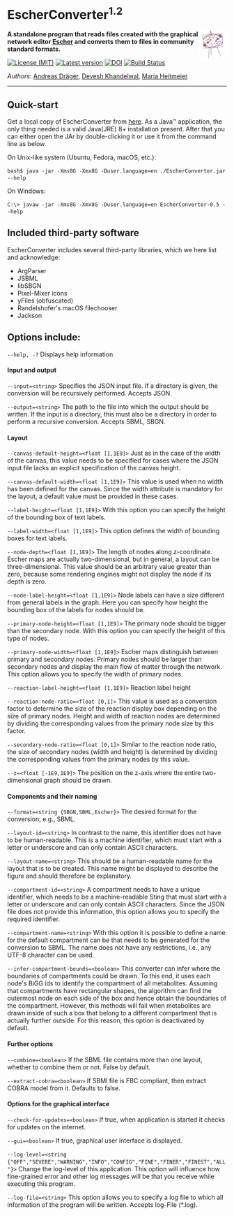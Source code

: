# EscherConverter<sup>1.2</sup> 
<img align="right" src="src/main/resources/edu/ucsd/sbrg/escher/gui/escher-logo_64.png"/>

**A standalone program that reads files created with the graphical network editor [Escher](http://escher.github.io) and converts them to files in community standard formats.**

[![License (MIT)](https://img.shields.io/badge/license-MIT-blue.svg?style=plastic)](http://opensource.org/licenses/MIT)
[![Latest version](https://img.shields.io/badge/Latest_version-1.2-brightgreen.svg?style=plastic)](https://github.com/draeger-lab/EscherConverter/releases/)
[![DOI](http://img.shields.io/badge/DOI-10.1371%20%2F%20journal.pcbi.1004321-blue.svg?style=plastic)](http://dx.doi.org/10.1371/journal.pcbi.1004321)
[![Build Status](https://travis-ci.org/draeger-lab/EscherConverter.svg?branch=master&style=plastic)](https://travis-ci.org/draeger-lab/EscherConverter/)

*Authors:* [Andreas Dräger](https://github.com/draeger), [Devesh Khandelwal](https://github.com/devkhan), [Maria Heitmeier](https://github.com/MariaHei)
________________________________________________________________

## Quick-start

Get a local copy of EscherConverter from [here](https://github.com/SBRG/EscherConverter/releases/latest). As a Java™ application, the only thing needed is a valid Java(JRE) 8+ installation present. After that you can either open the JAr by double-clicking it or use it from the command line as below.

On Unix-like system (Ubuntu, Fedora, macOS, etc.):
```
bash$ java -jar -Xms8G -Xmx8G -Duser.language=en ./EscherConverter.jar --help
```
On Windows:
```
C:\> javaw -jar -Xms8G -Xmx8G -Duser.language=en EscherConverter-0.5 --help
```

## Included third-party software

EscherConverter includes several third-party libraries, which we here list and acknowledge:

* ArgParser
* JSBML
* libSBGN
* Pixel-Mixer icons
* yFiles (obfuscated)
* Randelshofer's macOS filechooser
* Jackson

## Options include:

`--help, -?` 
	Displays help information

#### Input and output
`--input=<string>`
    Specifies the JSON input file. If a directory is given, the conversion will be recursively performed. Accepts JSON.

`--output=<string>`
    The path to the file into which the output should be written. If the input is a directory, this must also be a directory in order to perform a recursive conversion. Accepts SBML, SBGN.

#### Layout
`--canvas-default-height=<float [1,1E9]>`
	Just as in the case of the width of the canvas, this value needs to be specified for cases where the JSON input file lacks an explicit specification of the canvas height.

`--canvas-default-width=<float [1,1E9]>`
	This value is used when no width has been defined for the canvas. Since the width attribute is mandatory for the layout, a default value must be provided in these cases.

`--label-height=<float [1,1E9]>`
	With this option you can specify the height of the bounding box of text labels.

`--label-width=<float [1,1E9]>`
	This option defines the width of bounding boxes for text labels.

`--node-depth=<float [1,1E9]>`
	The length of nodes along z-coordinate. Escher maps are actually two-dimensional, but in general, a layout can be three-dimensional. This value should be an arbitrary value greater than zero, because some rendering engines might not display the node if its depth is zero.

`--node-label-height=<float [1,1E9]>`
	Node labels can have a size different from general labels in the graph. Here you can specify how height the bounding box of the labels for nodes should be.

`--primary-node-height=<float [1,1E9]>`
	The primary node should be bigger than the secondary node. With this option you can specify the height of this type of nodes.

`--primary-node-width=<float [1,1E9]>`
	Escher maps distinguish between primary and secondary nodes. Primary nodes should be larger than secondary nodes and display the main flow of matter through the network. This option allows you to specify the width of primary nodes.

`--reaction-label-height=<float [1,1E9]>`
	Reaction label height

`--reaction-node-ratio=<float [0,1]>`
	This value is used as a conversion factor to determine the size of the reaction display box depending on the size of primary nodes. Height and width of reaction nodes are determined by dividing the corresponding values from the primary node size by this factor.

`--secondary-node-ratio=<float [0,1]>`
	Similar to the reaction node ratio, the size of secondary nodes (width and height) is determined by dividing the corresponding values from the primary nodes by this value.

`--z=<float [-1E9,1E9]>`
	The position on the z-axis where the entire two-dimensional graph should be drawn.

#### Components and their naming
`--format=<string {SBGN,SBML,Escher}>`
	The desired format for the conversion, e.g., SBML.

`--layout-id=<string>`
	In contrast to the name, this identifier does not have to be human-readable. This is a machine identifier, which must start with a letter or underscore and can only contain ASCII characters.

`--layout-name=<string>`
	This should be a human-readable name for the layout that is to be created. This name might be displayed to describe the figure and should therefore be explanatory.

`--compartment-id=<string>`
	A compartment needs to have a unique identifier, which needs to be a machine-readable Sting that must start with a letter or underscore and can only contain ASCII characters. Since the JSON file does not provide this information, this option allows you to specify the required identifier.

`--compartment-name=<string>`
	With this option it is possible to define a name for the default compartment can be that needs to be generated for the conversion to SBML. The name does not have any restrictions, i.e., any UTF-8 character can be used.

`--infer-compartment-bounds=<boolean>`
	This converter can infer where the boundaries of compartments could be drawn. To this end, it uses each node's BiGG ids to identify the compartment of all metabolites. Assuming that compartments have rectangular shapes, the algorithm can find the outermost node on each side of the box and hence obtain the boundaries of the compartment. However, this methods will fail when metabolites are drawn inside of such a box that belong to a different compartment that is actually further outside. For this reason, this option is deactivated by default.

#### Further options
`--combine=<boolean>`
	If the SBML file contains more than one layout, whether to combine them or not. False by default.

`--extract-cobra=<boolean>`
	If SBMl file is FBC compliant, then extract COBRA model from it. Defaults to false.

#### Options for the graphical interface
`--check-for-updates=<boolean>`
	If true, when application is started it checks for updates on the internet.

`--gui=<boolean>`
	If true, graphical user interface is displayed.

`--log-level=<string {"OFF","SEVERE","WARNING","INFO","CONFIG","FINE","FINER","FINEST","ALL"}>`
	Change the log-level of this application. This option will influence how fine-grained error and other log messages will be that you receive while executing this program.

`--log-file=<string>`
	This option allows you to specify a log file to which all information of the program will be written. Accepts log-File (*.log).
